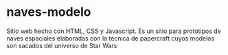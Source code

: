 # naves-modelo
Sitio web hecho con HTML, CSS y Javascript. Es un sitio para prototipos de naves espaciales elaboradas con la técnica de papercraft cuyos modelos son sacados del universo de Star Wars
